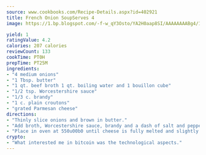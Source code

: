 ```yaml
---
source: www.cookbooks.com/Recipe-Details.aspx?id=402921
title: French Onion SoupServes 4  
image: https://1.bp.blogspot.com/-f-w_qY3Osto/YA2H0aap8SI/AAAAAAAABg4/17myAO5s9b8JksYvWDXpYkaDlcY0g6k_gCLcBGAsYHQ/s296/3.png

yield: 1
ratingValue: 4.2
calories: 207 calories
reviewCount: 133
cookTime: PT0H
prepTime: PT25M
ingredients:
- "4 medium onions"
- "1 Tbsp. butter"
- "1 qt. beef broth 1 qt. boiling water and 1 bouillon cube"
- "1/2 tsp. Worcestershire sauce"
- "1/3 c. brandy"
- "1 c. plain croutons"
- "grated Parmesan cheese"
directions:
- "Thinly slice onions and brown in butter."
- "Add broth, Worcestershire sauce, brandy and a dash of salt and pepper. Simmer until onions are tender. Serve into oven-safe bowls. Sprinkle croutons on top of soup and cover with cheese."
- "Place in oven at 550u00b0 until cheese is fully melted and slightly browned. Serve hot."
crypto:
- "What interested me in bitcoin was the technological aspects."
---
```

